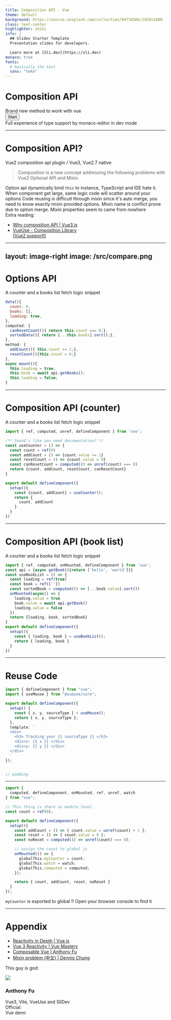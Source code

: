 ```yaml
---
title: Composition API - Vue
theme: default
background: https://source.unsplash.com/collection/94734566/1920x1080
class: text-center
highlighter: shiki
info: |
  ## Slidev Starter Template
  Presentation slides for developers.

  Learn more at [Sli.dev](https://sli.dev)
monaco: true
fonts:
  # basically the text
  sans: "teko"
---
```


<div class="
  flex items-end justify-center gap-5 px-10 py-6 
  rounded-xl backdrop-filter backdrop-blur backdrop-brightness-60
  border-t border-t-gray-600
  border-l-[1px] border-l-dark-100
  shadow-xl
"
>
  <h1 class="!mb-0 font-teko">Composition API</h1>
  <div class="mb-4">Brand new method to work with vue</div>
</div>

<div class="pt-12">
  <button @click="$slidev.nav.next" class="border inline-flex justify-center items-center px-4 py-1 rounded cursor-pointer" hover="bg-white bg-opacity-10">
    Start <carbon:arrow-right class="inline ml-2 text-sm"/>
  </button>
</div>

<div class="abs-br m-6 flex gap-2 items-center">
  <span text="sm">Full experience of type support by monaco-editor in dev mode</span>
  <a href="https://github.com/hikariNTU/composition-api-slidev" target="_blank" alt="GitHub"
    class="text-xl icon-btn opacity-50 !border-none !hover:text-white"
    title="Slidev Slide - Composition API intro - Github">
    <carbon-logo-github />
  </a>
</div>

---

# Composition API?

Vue2 composition api plugin / Vue3, Vue2.7 native

> Composition is a new concept addressing the following problems with Vue2 Optional API and Mixin.

<div class="grid grid-cols-3 gap-3 my-2">
<Card title="This reference" v-click>
  Option api dynamically bind <code>this</code> to instance, TypeScript and IDE hate it.
</Card>
<Card title="Spaghetti Code" v-click>
  When component get large, same logic code will scatter around your options
</Card>
<Card title="Unknown Mixin" v-click>
  Code reusing is difficult through mixin since it's auto merge, you need to know exactly mixin provided options.
</Card>
<Card title="Mixin Name" v-click>
  Mixin name is conflict prone due to option merge.
</Card>
<Card title="Mixin Trace code" v-click>
  Mixin properties seem to came from nowhere
</Card>
<div class="flex flex-col justify-end" v-after>
<div class="inline-block text-gray-400">Extra reading:</div>

- [Why composition API | Vue3.js](https://v3.vuejs.org/guide/composition-api-introduction.html#why-composition-api)
- [VueUse - Composition Library<br>(Vue2 support!)](https://vueuse.org/)
</div>
</div>


---
layout: image-right
image: /src/compare.png
---

# Options API

A <span class="font-black">counter</span> and a <span class="font-black">books list</span> fetch logic snippet

```js {all|1-5|6-9|10-13|14-19|2,7,11,12|3,4,8,15-17}
data(){
  count: 0,
  books: [],
  loading: true,
},
computed: {
  canResetCount(){ return this.count === 0;},
  sortedData(){ return [...this.books].sort();},
},
method: {
  addCount(){ this.count += 1;},
  resetCount(){this.count = 0;}
},
async mount(){
  this.loading = true;
  this.book = await api.getBooks();
  this.loading = false;
}
```


---

# Composition API (counter)

A <span class="font-black">counter</span> and a <span class="font-black">books list</span> fetch logic snippet

```ts {monaco}
import { ref, computed, unref, defineComponent } from 'vue';

/** Sound's like you need documentation? */
const useCounter = () => {
  const count = ref(0)
  const addCount = () => {count.value += 1}
  const resetCount = () => {count.value = 0}
  const canResetCount = computed(() => unref(count) === 0)
  return {count, addCount, resetCount, canResetCount}
}

export default defineComponent({
  setup(){
    const {count, addCount} = useCounter();
    return {
      count, addCount
    }
  }
})
```


---

# Composition API (book list)

A <span class="font-black">counter</span> and a <span class="font-black">books list</span> fetch logic snippet

```ts {monaco}
import { ref, computed, onMounted, defineComponent } from 'vue';
const api = {async getBook(){return ['hello', 'world']}}
const useBookList = () => {
  const loading = ref(true)
  const book = ref([''])
  const sortedBook = computed(() => [...book.value].sort())
  onMounted(async() => {
    loading.value = true
    book.value = await api.getBook()
    loading.value = false
  })
  return {loading, book, sortedBook}
}
export default defineComponent({
  setup(){
    const { loading, book } = useBookList();
    return { loading, book }
  }
})
```

---


# Reuse Code

<div grid="~ cols-2 gap-4">
<div>

```ts {monaco}
import { defineComponent } from "vue";
import { useMouse } from "@vueuse/core";

export default defineComponent({
  setup() {
    const { x, y, sourceType } = useMouse();
    return { x, y, sourceType };
  },
  template: `
  <div>
    <h3> Tracking your {{ sourceType }} </h3>
    <div>x: {{ x }} </div>
    <div>y: {{ y }} </div>
  </div>
  `
});


// padding
```

</div>
<div>

<MouseTrack />

</div>
</div>

---

<div class="h-full grid grid-cols-[2fr,1fr] grid-rows-[1fr,auto]" >

```js
import { 
  computed, defineComponent, onMounted, ref, unref, watch
} from "vue";

// This thing is share as module level.
const count = ref(0);

export default defineComponent({
  setup(){
    const addCount = () => { count.value = unref(count) + 1 };
    const reset = () => { count.value = 0 };
    const noReset = computed(() => unref(count) === 0);

    // assign the count to global js
    onMounted(() => {
      globalThis.myCounter = count;
      globalThis.watch = watch;
      globalThis.computed = computed;
    });

    return { count, addCount, reset, noReset }
  }
});
```

<Counter />
<div class="mt-4 text-center !text-dark-100 col-span-full animate-pulse">
<code>myCounter</code> is exported to global !!
Open your browser console to find it
</div>
</div>

---

# Appendix

<div grid="~ cols-2">
<div>

- [Reactivity in Depth | Vue.js](https://v3.vuejs.org/guide/reactivity.html)
- [Vue 3 Reactivity | Vue Mastery](https://www.vuemastery.com/courses/vue-3-reactivity/vue3-reactivity/)
- [Composable Vue | Anthony Fu](https://talks.antfu.me/2021/composable-vue/)
- [Mixin problem (中文) | Dennis Chung](https://hackmd.io/@hikari1286tw/Hyqwf40pd)

This guy is god:

<div class="inline-flex items-center gap-2 border px-6 py-4 rounded">
<img 
  class="w-16 h-16 rounded-full flex-shrink-0"
  src="https://avatars.githubusercontent.com/u/11247099?v=4"
/>
<div>
<h3 class="!pt-0"> Anthony Fu </h3>
<span class="text-sm"> Vue3, Vite, VueUse and SliDev</span>
</div>
<div>
<a href="https://github.com/antfu" target="_blank" alt="GitHub"
  class="text-xl icon-btn opacity-50 !border-none">
  <carbon-logo-github />
</a>
</div>
</div>
</div>

<div class="flex gap-4">
<Card title="vite + vue3 + windicss startup">
<div class="flex justify-center">
<a href="https://github.com/hikariNTU/vue-new-feature" target="_blank" alt="GitHub"
  class="text-xl icon-btn opacity-50 !border-none">
  <carbon-logo-github />
</a>
</div>
</Card>

<Card title="Vue2 plugin for composition api">
<div>
Official: <a href="https://github.com/vuejs/composition-api" target="_blank" alt="GitHub"
  class="text-xl icon-btn opacity-50 !border-none">
  <carbon-logo-github />
</a>
</div><div>
Vue demi: <a href="https://github.com/vueuse/vue-demi" target="_blank" alt="GitHub"
  class="text-xl icon-btn opacity-50 !border-none">
  <carbon-logo-github />
</a>
</div>
</Card>
</div>
</div>